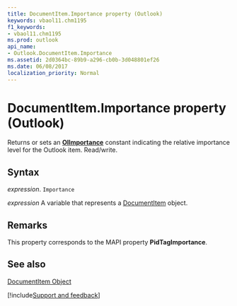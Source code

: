 ```yaml
---
title: DocumentItem.Importance property (Outlook)
keywords: vbaol11.chm1195
f1_keywords:
- vbaol11.chm1195
ms.prod: outlook
api_name:
- Outlook.DocumentItem.Importance
ms.assetid: 2d0364bc-89b9-a296-cb0b-3d048801ef26
ms.date: 06/08/2017
localization_priority: Normal
---
```



# DocumentItem.Importance property (Outlook)

Returns or sets an  **[OlImportance](Outlook.OlImportance.md)** constant indicating the relative importance level for the Outlook item. Read/write.


## Syntax

_expression_. `Importance`

_expression_ A variable that represents a [DocumentItem](Outlook.DocumentItem.md) object.


## Remarks

This property corresponds to the MAPI property  **PidTagImportance**.


## See also


[DocumentItem Object](Outlook.DocumentItem.md)

[!include[Support and feedback](~/includes/feedback-boilerplate.md)]